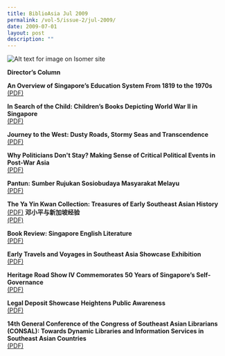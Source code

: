 ```yaml
---
title: BiblioAsia Jul 2009
permalink: /vol-5/issue-2/jul-2009/
date: 2009-07-01
layout: post
description: ""
---
```

![Alt text for image on Isomer site](/images/covers/ba5-2.jpg)

**Director’s Column**

**An Overview of Singapore’s Education System From 1819 to the 1970s** <br>
[(PDF)](/past-issues/pdf/vol-5/v5-issue2_EducationSystem.pdf)

**In Search of the Child: Children’s Books Depicting World War II in Singapore** <br>
[(PDF)](/past-issues/pdf/vol-5/v5-issue2_ChildrenBooks.pdf)

**Journey to the West: Dusty Roads, Stormy Seas and Transcendence** <br>
[(PDF)](/past-issues/pdf/vol-5/v5-issue2_JourneyWest.pdf)

**Why Politicians Don't Stay? Making Sense of Critical Political Events in Post-War Asia** <br>
[(PDF)](/past-issues/pdf/vol-5/v5-issue2_CriticalPolitical.pdf)

**Pantun: Sumber Rujukan Sosiobudaya Masyarakat Melayu** <br>
[(PDF)](/past-issues/pdf/vol-5/v5-issue2_PantunSumber.pdf)

**The Ya Yin Kwan Collection: Treasures of Early Southeast Asian History** <br>
[(PDF)](/past-issues/pdf/vol-5/v5-issue2_YaYinKwan.pdf)
**邓小平与新加坡经验** <br>
[(PDF)](/past-issues/pdf/vol-5/v5-issue2_Chinese.pdf)

**Book Review: Singapore English Literature** <br>
[(PDF)](/past-issues/pdf/vol-5/v5-issue2_EnglishLiterature.pdf)

**Early Travels and Voyages in Southeast Asia Showcase Exhibition** <br>
[(PDF)](/past-issues/pdf/vol-5/v5-issue2_TraveslVoyages.pdf)

**Heritage Road Show IV Commemorates 50 Years of Singapore’s Self-Governance** <br>
[(PDF)](/past-issues/pdf/vol-5/v5-issue2_HeritageRoad.pdf)

**Legal Deposit Showcase Heightens Public Awareness** <br>
[(PDF)](/past-issues/pdf/vol-5/v5-issue2_LegalDeposit.pdf)

**14th General Conference of the Congress of Southeast Asian Librarians (CONSAL): Towards Dynamic Libraries and Information Services in Southeast Asian Countries** <br>
[(PDF)](/past-issues/pdf/vol-5/v5-issue2_DynamicLibraries.pdf)
